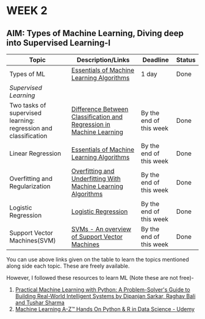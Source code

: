 # **WEEK 2**

## **AIM:** Types of Machine Learning, Diving deep into Supervised Learning-I

|Topic|Description/Links|Deadline|Status|
|---|---|---|---|
|Types of ML|[Essentials of Machine Learning Algorithms](https://www.analyticsvidhya.com/blog/2017/09/common-machine-learning-algorithms/)|1 day|Done|
|*Supervised Learning*||||
|Two tasks of supervised learning: regression and classification|[Difference Between Classification and Regression in Machine Learning](https://machinelearningmastery.com/classification-versus-regression-in-machine-learning/)|By the end of this week|Done|
|Linear Regression|[Essentials of Machine Learning Algorithms](https://www.analyticsvidhya.com/blog/2017/09/common-machine-learning-algorithms/)|By the end of this week|Done|
|Overfitting and Regularization|[Overfitting and Underfitting With Machine Learning Algorithms](https://machinelearningmastery.com/overfitting-and-underfitting-with-machine-learning-algorithms/)|By the end of this week|Done|
|Logistic Regression|[Logistic Regression](https://www.medcalc.org/manual/logistic_regression.php)|By the end of this week|Done|
|Support Vector Machines(SVM)|[SVMs - An overview of Support Vector Machines](https://www.svm-tutorial.com/2017/02/svms-overview-support-vector-machines/)|By the end of this week|Done|


You can use above links given on the table to learn the topics mentioned along side each topic. These are freely available.

However, I followed these resources to learn ML (Note these are not free)-
1. [Practical Machine Learning with Python: A Problem-Solver's Guide to Building Real-World Intelligent Systems by Dipanjan Sarkar, Raghav Bali and Tushar Sharma](https://www.amazon.in/Practical-Machine-Learning-Python-Problem-Solvers/dp/1484232062?tag=googinhydr18418-21&tag=googinkenshoo-21&ascsubtag=fbfc405a-a9f9-4a28-a455-141eb00832bc)
2. [Machine Learning A-Z™ Hands On Python & R in Data Science - Udemy](https://www.udemy.com/machinelearning/)
